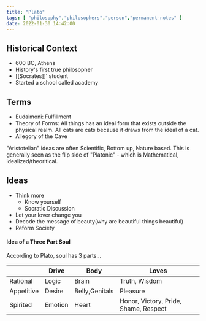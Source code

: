 ```yaml
---
title: "Plato"
tags: [ "philosophy","philosophers","person","permanent-notes" ]
date: 2022-01-30 14:42:00
---
```


## Historical Context

- 600 BC, Athens
- History's first true philosopher
- [[Socrates]]' student
- Started a school called academy 

## Terms

- Eudaimoni: Fulfillment
- Theory of Forms: All things has an ideal form that exists outside the physical realm. All cats are cats because it draws from the ideal of a cat. 
- Allegory of the Cave

"Aristotelian" ideas are often Scientific, Bottom up, Nature based. This is generally seen as the flip side of "Platonic" - which is Mathematical, idealized/theoritical.

## Ideas

- Think more
    - Know yourself
    - Socratic Discussion
- Let your lover change you
- Decode the message of beauty(why are beautiful things beautiful)
- Reform Society

#### Idea of a Three Part Soul

According to Plato, soul has 3 parts...

|            | Drive   | Body           | Loves          |
| ---------- | ------- | -------------- | -------------- |
| Rational   | Logic   | Brain          | Truth, Wisdom  |
| Appetitive | Desire  | Belly,Genitals | Pleasure       |
| Spirited   | Emotion | Heart          | Honor, Victory, Pride, Shame, Respect |

